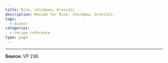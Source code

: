 ```yaml
---
title: Rice, chickpea, broccoli
description: Recipe for Rice, chickpea, broccoli.
tags:
  - dinner
categories:
  - recipe-reference
type: page
---
```


---

**Source:** VP 236